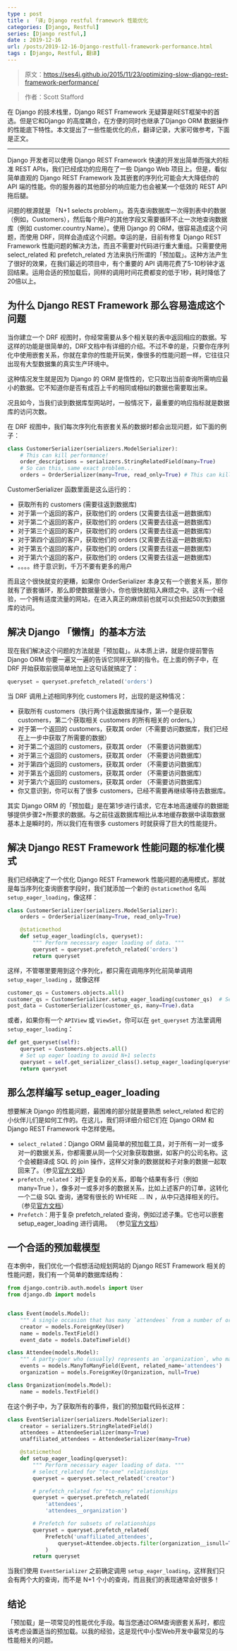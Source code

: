 ```yaml
---
type : post
title : 「译」Django restful framework 性能优化
categories: [Django, Restful] 
series: [Django restful,]
date : 2019-12-16
url: /posts/2019-12-16-Django-restfull-framework-performance.html 
tags : [Django, Restful, 翻译]
---
```


> 原文：https://ses4j.github.io/2015/11/23/optimizing-slow-django-rest-framework-performance/

> 作者：Scott Stafford

在 Django 的技术栈里，Django REST Framework 无疑算是REST框架中的首选。但是它和Django 的高度耦合，在方便的同时也继承了Django ORM 数据操作的性能底下特性。本文提出了一些性能优化的点，翻译记录，大家可做参考，下面是正文。

---

Django 开发者可以使用 Django REST Framework 快速的开发出简单而强大的标准 REST APIs，我们已经成功的应用在了一些 Django Web 项目上。但是，看似简单直观的 Django REST Framework 及其嵌套的序列化可能会大大降低你的 API 端的性能。你的服务器的其他部分的响应能力也会被某一个低效的 REST API 拖后腿。

问题的根源就是 「N+1 selects problem」。首先查询数据库一次得到表中的数据（例如，Customers），然后每个用户的其他字段又需要循环不止一次地查询数据库（例如 customer.country.Name）。使用 Django 的 ORM，很容易造成这个问题，而使用 DRF，同样会造成这个问题。幸运的是，目前有修复 Django REST Framework 性能问题的解决方法，而且不需要对代码进行重大重组。只需要使用 select_related 和 prefetch_related 方法来执行所谓的「预加载」。这种方法产生了很好的效果，在我们最近的项目中，有个重要的 API 调用花费了5-10秒钟才返回结果。运用合适的预加载后，同样的调用时间花费都变的低于1秒，耗时降低了20倍以上。

## 为什么 Django REST Framework 那么容易造成这个问题

当你建立一个 DRF 视图时，你经常需要从多个相关联的表中返回相应的数据。写这样的功能是很简单的，DRF文档中有详细的介绍。不过不幸的是，只要你在序列化中使用嵌套关系，你就在拿你的性能开玩笑，像很多的性能问题一样，它往往只出现有大型数据集的真实生产环境中。

这种情况发生就是因为 Django 的 ORM 是惰性的，它只取出当前查询所需响应最小的数据。它不知道你是否有成百上千的相同或相似的数据也需要取出来。

况且如今，当我们谈到数据库型网站时，一般情况下，最重要的响应指标就是数据库的访问次数。

在 DRF 视图中，我们每次序列化有嵌套关系的数据时都会出现问题，如下面的例子：

```python
class CustomerSerializer(serializers.ModelSerializer):
    # This can kill performance!
    order_descriptions = serializers.StringRelatedField(many=True) 
    # So can this, same exact problem...
    orders = OrderSerializer(many=True, read_only=True) # This can kill performance!
```

CustomerSerializer 函数里面是这么运行的：

- 获取所有的 customers (需要往返到数据库)
- 对于第一个返回的客户，获取他们的 orders (又需要去往返一趟数据库)
- 对于第二个返回的客户，获取他们的 orders (又需要去往返一趟数据库)
- 对于第三个返回的客户，获取他们的 orders (又需要去往返一趟数据库)
- 对于第四个返回的客户，获取他们的 orders (又需要去往返一趟数据库)
- 对于第五个返回的客户，获取他们的 orders (又需要去往返一趟数据库)
- 对于第六个返回的客户，获取他们的 orders (又需要去往返一趟数据库)
- 。。。。终于意识到，千万不要有更多的用户

而且这个很快就变的更糟，如果你 OrderSerializer 本身又有一个嵌套关系，那你就有了嵌套循环，那么即使数据量很小，你也很快就陷入麻烦之中。这有一个经验，一个拥有适度流量的网站，在进入真正的麻烦前也就可以负担起50次到数据库的访问。

## 解决 Django 「懒惰」的基本方法

现在我们解决这个问题的方法就是「预加载」。从本质上讲，就是你提前警告 Django ORM 你要一遍又一遍的告诉它同样无聊的指令。在上面的例子中，在 DRF 开始获取前很简单地加上这句话就搞定了：

```python
queryset = queryset.prefetch_related('orders')
```

当 DRF 调用上述相同序列化 customers 时，出现的是这种情况：

- 获取所有 customers（执行两个往返数据库操作，第一个是获取 customers，第二个获取相关 customers 的所有相关的 orders。）
- 对于第一个返回的 customers，获取其 order（不需要访问数据库，我们已经在上一步中获取了所需要的数据）
- 对于第二个返回的 customers，获取其 order （不需要访问数据库）
- 对于第三个返回的 customers，获取其 order （不需要访问数据库）
- 对于第四个返回的 customers，获取其 order （不需要访问数据库）
- 对于第五个返回的 customers，获取其 order （不需要访问数据库）
- 对于第六个返回的 customers，获取其 order （不需要访问数据库）
- 你又意识到，你可以有了很多 customers，已经不需要再继续等待去数据库。

其实 Django ORM 的「预加载」是在第1步进行请求，它在本地高速缓存的数据能够提供步骤2+所要求的数据。与之前往返数据库相比从本地缓存数据中读取数据基本上是瞬时的，所以我们在有很多 customers 时就获得了巨大的性能提升。

## 解决 Django REST Framework 性能问题的标准化模式

我们已经确定了一个优化 Django REST Framework 性能问题的通用模式，那就是每当序列化查询嵌套字段时，我们就添加一个新的 `@staticmethod` 名叫 `setup_eager_loading`，像这样：

```python
class CustomerSerializer(serializers.ModelSerializer):
    orders = OrderSerializer(many=True, read_only=True)

    @staticmethod
    def setup_eager_loading(cls, queryset):
        """ Perform necessary eager loading of data. """
        queryset = queryset.prefetch_related('orders')
        return queryset
```

这样，不管哪里要用到这个序列化，都只需在调用序列化前简单调用 `setup_eager_loading` ，就像这样

```python
customer_qs = Customers.objects.all()
customer_qs = CustomerSerializer.setup_eager_loading(customer_qs)  # Set up eager loading to avoid N+1 selects
post_data = CustomerSerializer(customer_qs, many=True).data
```

或者，如果你有一个 `APIView` 或 `ViewSet`，你可以在 `get_queryset` 方法里调用 `setup_eager_loading`：

```python
def get_queryset(self):
    queryset = Customers.objects.all()
    # Set up eager loading to avoid N+1 selects
    queryset = self.get_serializer_class().setup_eager_loading(queryset)  
    return queryset
```

## 那么怎样编写 setup_eager_loading

想要解决 Django 的性能问题，最困难的部分就是要熟悉 select_related 和它的小伙伴儿们是如何工作的。在这儿，我们将详细介绍它们在 Django ORM 和 Django REST Framework 中怎样使用。

- `select_related`：Django ORM 最简单的预加载工具，对于所有一对一或多对一的数据关系，你都需要从同一个父对象获取数据，如客户的公司名称。这个会被翻译成 SQL 的 join 操作，这样父对象的数据就和子对象的数据一起取回来了。（参见[官方文档](https://docs.djangoproject.com/en/dev/ref/models/querysets/#django.db.models.query.QuerySet.select_related)）
- `prefetch_related`：对于更复杂的关系，即每个结果有多行（例如 many=True ），像多对一或多对多的数据关系，比如上述客户的订单，这转化一个二级 SQL 查询，通常有很长的 WHERE ... IN ，从中只选择相关的行。（参见[官方文档](https://docs.djangoproject.com/en/dev/ref/models/querysets/#django.db.models.query.QuerySet.select_related)）
- `Prefetch`：用于复杂 prefetch_related 查询，例如过滤子集。它也可以嵌套setup_eager_loading 进行调用。 （参见[官方文档](https://docs.djangoproject.com/en/dev/ref/models/querysets/#django.db.models.query.QuerySet.select_related)）

## 一个合适的预加载模型

在本例中，我们优化一个假想活动规划网站的 Django REST Framework 相关的性能问题，我们有一个简单的数据库结构：

```python
from django.contrib.auth.models import User
from django.db import models


class Event(models.Model):
    """ A single occasion that has many `attendees` from a number of organizations."""
    creator = models.ForeignKey(User)
    name = models.TextField()
    event_date = models.DateTimeField()

class Attendee(models.Model):
    """ A party-goer who (usually) represents an `organization`, who may attend many `events`."""
    events = models.ManyToManyField(Event, related_name='attendees')
    organization = models.ForeignKey(Organization, null=True)

class Organization(models.Model):
    name = models.TextField()
```

在这个例子中，为了获取所有的事件，我们的预加载代码长这样：

```python 
class EventSerializer(serializers.ModelSerializer):
    creator = serializers.StringRelatedField()
    attendees = AttendeeSerializer(many=True)
    unaffiliated_attendees = AttendeeSerializer(many=True)

    @staticmethod
    def setup_eager_loading(queryset):
        """ Perform necessary eager loading of data. """
        # select_related for "to-one" relationships
        queryset = queryset.select_related('creator')

        # prefetch_related for "to-many" relationships
        queryset = queryset.prefetch_related(
            'attendees',
            'attendees__organization')

        # Prefetch for subsets of relationships
        queryset = queryset.prefetch_related(
            Prefetch('unaffiliated_attendees', 
                queryset=Attendee.objects.filter(organization__isnull=True))
            )
        return queryset
```

当我们使用 `EventSerializer` 之前确定调用 `setup_eager_loading`，这样我们只会有两个大的查询，而不是 N+1 个小的查询，而且我们的表现通常会好很多！

## 结论

「预加载」是一项常见的性能优化手段。每当您通过ORM查询嵌套关系时，都应该考虑设置适当的预加载。以我的经验，这是现代中小型Web开发中最常见的与性能相关的问题。
